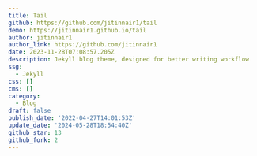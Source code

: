 ```yaml
---
title: Tail
github: https://github.com/jitinnair1/tail
demo: https://jitinnair1.github.io/tail
author: jitinnair1
author_link: https://github.com/jitinnair1
date: 2023-11-28T07:08:57.205Z
description: Jekyll blog theme, designed for better writing workflow
ssg:
  - Jekyll
css: []
cms: []
category:
  - Blog
draft: false
publish_date: '2022-04-27T14:01:53Z'
update_date: '2024-05-28T18:54:40Z'
github_star: 13
github_fork: 2
---
```

